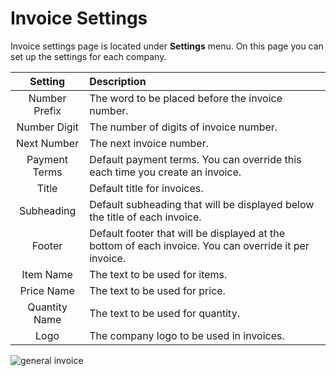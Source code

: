 Invoice Settings
================

Invoice settings page is located under **Settings** menu. On this page you can set up the settings for each company.

|    Setting    | Description                                                                                           |
| :-----------: | :---------------------------------------------------------------------------------------------------- |
| Number Prefix | The word to be placed before the invoice number.                                                      |
| Number Digit  | The number of digits of invoice number.                                                               |
|  Next Number  | The next invoice number.                                                                              |
| Payment Terms | Default payment terms. You can override this each time you create an invoice.                         |
|     Title     | Default title for invoices.                                                                           |
|  Subheading   | Default subheading that will be displayed below the title of each invoice.                            |
|    Footer     | Default footer that will be displayed at the bottom of each invoice. You can override it per invoice. |
|   Item Name   | The text to be used for items.                                                                        |
|  Price Name   | The text to be used for price.                                                                        |
| Quantity Name | The text to be used for quantity.                                                                     |
|     Logo      | The company logo to be used in invoices.                                                              |

![general invoice](_images/invoice.gif)
